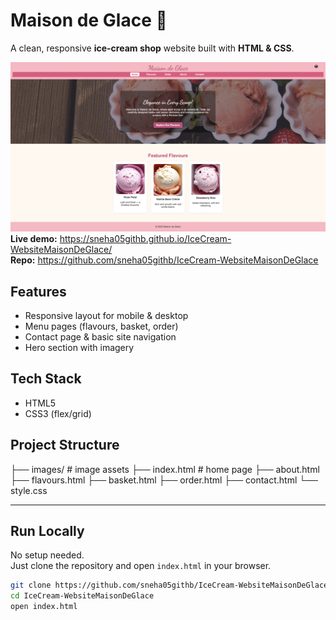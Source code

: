 # Maison de Glace 🍨

A clean, responsive **ice-cream shop** website built with **HTML & CSS**.

![Homepage Screenshot](screenshot-home.png)
**Live demo:** https://sneha05githb.github.io/IceCream-WebsiteMaisonDeGlace/  
**Repo:** https://github.com/sneha05githb/IceCream-WebsiteMaisonDeGlace

##  Features
- Responsive layout for mobile & desktop
- Menu pages (flavours, basket, order)
- Contact page & basic site navigation
- Hero section with imagery

##  Tech Stack
- HTML5
- CSS3 (flex/grid)

##  Project Structure
├── images/ # image assets
├── index.html # home page
├── about.html
├── flavours.html
├── basket.html
├── order.html
├── contact.html
└── style.css

---

## Run Locally
No setup needed.  
Just clone the repository and open `index.html` in your browser.

```bash
git clone https://github.com/sneha05githb/IceCream-WebsiteMaisonDeGlace.git
cd IceCream-WebsiteMaisonDeGlace
open index.html

